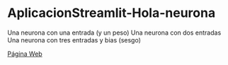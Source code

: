 # AplicacionStreamlit-Hola-neurona

Una neurona con una entrada (y un peso)
Una neurona con dos entradas
Una neurona con tres entradas y bias (sesgo)

[Página Web](https://aplicacionapp-hola-neurona-8tjxq2yrcnbrrvvvn3tjzk.streamlit.app/)
